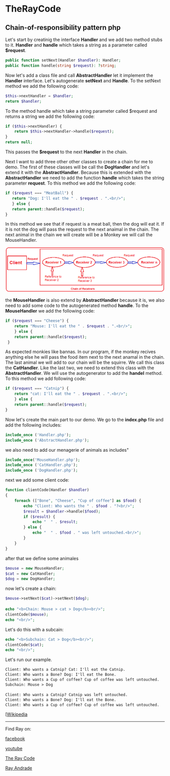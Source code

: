 # TheRayCode
## Chain-of-responsibility pattern php

Let's start by creatinig the interface **Handler** and we add two method stubs to it. **Handler** and **handle** which takes a string as a parameter called **$request**.
```php
public function setNext(Handler $handler): Handler;
public function handle(string $request): ?string;
``` 
Now let's add a class file and call **AbstractHandler** let it implement the **Handler** interface. Let's autogenerate **setNext** and **Handle**. 
To the setNext method we add the following code:
```php
$this->nextHandler = $handler;
return $handler;
```
To the method handle which take a string parameter called $request and returns a string we add the following code:
```php
if ($this->nextHandler) {
    return $this->nextHandler->handle($request);
}
return null;
```
This passes the **$request** to the next **Handler** in the chain.

Next I want to add three other other classes to create a chain for me to demo.
The first of these classes will be call the **DogHandler** and let's extend it with the **AbstractHandler**. 
Because this is extended with the **AbstractHandler** we need to add the function **handle** which takes the string parameter **request**.
To this method we add the following code:
```php
if ($request === "MeatBall") {
   return "Dog: I'll eat the " . $request . ".<br/>";
   } else {
   return parent::handle($request);
}
```
In this method we see that if request is a meat ball, then the dog will eat it. If it is not the dog will pass the request to the next anaimal in the chain.
The next animal in the chain we will create will be a Monkey we will call the MouseHandler.

![ChainOfResponsibility](/UMLs/images/ChainOfResponsibility/ChainOfResponsibility-4.png)

the **MouseHandler** is also extend by **AbstractHandler** because it is, we also need to add some code to the autogenerated method **handle**.
To the **MouseHandler** we add the following code:
```php
if ($request === "Cheese") {
    return "Mouse: I'll eat the " . $request . ".<br/>";
    } else {
    return parent::handle($request);
 }
```
As expected monkies like bannas. In our program, if the monkey recives anything else he will pass the food item next to the next anamal in the chain. 
The last animal we will add to our chain will be the squirre. We call this class the **CatHandler**. 
Like the last two, we need to extend this class with the **AbstractHandler**.
We will use the autogenerator to add the **handel** method. To this method we add following code:
```php
if ($request === "Catnip") {
    return "cat: I'll eat the " . $request . ".<br/>";
    } else {
    return parent::handle($request);
}
```
Now let's create the main part to our demo. We go to the **index.php** file and add the following includes:

```php
include_once ('Handler.php');
include_once ('AbstractHandler.php');
```
we also need to add our menagerie of animals as includes"
```php
include_once('MouseHandler.php');
include_once ('CatHandler.php');
include_once ('DogHandler.php');
```
next we add some client code:
```php
function clientCode(Handler $handler)
{
    foreach (["Bone", "Cheese", "Cup of coffee"] as $food) {
        echo "Client: Who wants the " . $food . "?<br/>";
        $result = $handler->handle($food);
        if ($result) {
            echo "  " . $result;
        } else {
            echo "  " . $food . " was left untouched.<br/>";
        }
    }
}
```
after that we define some animales
```php
$mouse = new MouseHandler;
$cat = new CatHandler;
$dog = new DogHandler;
```
now let's create a chain:
```php
$mouse->setNext($cat)->setNext($dog);

echo "<b>Chain: Mouse > cat > Dog</b><br/>";
clientCode($mouse);
echo "<br/>";
```
Let's do this with a subcain:
```php
echo "<b>Subchain: Cat > Dog</b><br/>";
clientCode($cat);
echo "<br/>";
```
Let's run our example.
```run
Client: Who wants a Catnip? Cat: I'll eat the Catnip.
Client: Who wants a Bone? Dog: I'll eat the Bone. 
Client: Who wants a Cup of coffee? Cup of coffee was left untouched.
Subchain: Mouse > Dog

Client: Who wants a Catnip? Catnip was left untouched.
Client: Who wants a Bone? Dog: I'll eat the Bone. 
Client: Who wants a Cup of coffee? Cup of coffee was left untouched.
```

[[Wikipedia](https://en.wikipedia.org/wiki/Chain-of-responsibility_pattern)

----------------------------------------------------------------------------------------------------

Find Ray on:

[facebook](https://www.facebook.com/TheRayCode/)

[youtube](https://www.youtube.com/user/AndradeRay/)

[The Ray Code](https://www.RayAndrade.com)

[Ray Andrade](https://www.RayAndrade.org)
